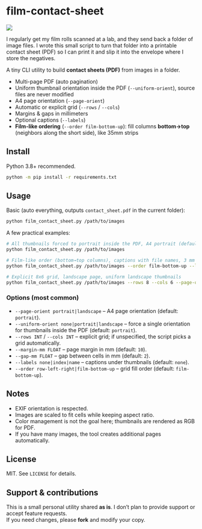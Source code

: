 # film-contact-sheet

![](https://github.com/koldunov/film-contact-sheet/demo.jpg)

I regularly get my film rolls scanned at a lab, and they send back a folder of image files. 
I wrote this small script to turn that folder into a printable contact sheet (PDF) so I can print it and slip it into the envelope where I store the negatives.


A tiny CLI utility to build **contact sheets (PDF)** from images in a folder.

- Multi-page PDF (auto pagination)
- Uniform thumbnail orientation inside the PDF (`--uniform-orient`), source files are never modified
- A4 page orientation (`--page-orient`)
- Automatic or explicit grid (`--rows` / `--cols`)
- Margins & gaps in millimeters
- Optional captions (`--labels`)
- **Film-like ordering** (`--order film-bottom-up`): fill columns **bottom→top** (neighbors along the short side), like 35mm strips

## Install

Python 3.8+ recommended.

```bash
python -m pip install -r requirements.txt
```

## Usage

Basic (auto everything, outputs `contact_sheet.pdf` in the current folder):

```bash
python film_contact_sheet.py /path/to/images
```

A few practical examples:

```bash
# All thumbnails forced to portrait inside the PDF, A4 portrait (defaults)
python film_contact_sheet.py /path/to/images

# Film-like order (bottom→top columns), captions with file names, 3 mm gaps
python film_contact_sheet.py /path/to/images --order film-bottom-up --labels name --gap-mm 3

# Explicit 8x6 grid, landscape page, uniform landscape thumbnails
python film_contact_sheet.py /path/to/images --rows 8 --cols 6 --page-orient landscape --uniform-orient landscape
```

### Options (most common)

- `--page-orient portrait|landscape` – A4 page orientation (default: `portrait`).
- `--uniform-orient none|portrait|landscape` – force a single orientation for thumbnails inside the PDF (default: `portrait`).
- `--rows INT` / `--cols INT` – explicit grid; if unspecified, the script picks a grid automatically.
- `--margin-mm FLOAT` – page margin in mm (default: `10`).
- `--gap-mm FLOAT` – gap between cells in mm (default: `2`).
- `--labels none|index|name` – captions under thumbnails (default: `none`).
- `--order row-left-right|film-bottom-up` – grid fill order (default: `film-bottom-up`).

## Notes

- EXIF orientation is respected.
- Images are scaled to fit cells while keeping aspect ratio.
- Color management is not the goal here; thumbnails are rendered as RGB for PDF.
- If you have many images, the tool creates additional pages automatically.

## License

MIT. See `LICENSE` for details.

## Support & contributions

This is a small personal utility shared **as is**. I don’t plan to provide support or accept feature requests.  
If you need changes, please **fork** and modify your copy.
